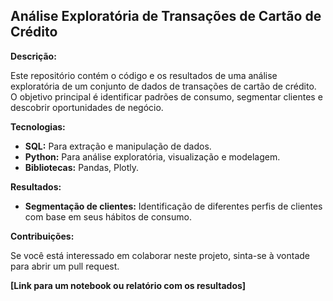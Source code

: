 ## Análise Exploratória de Transações de Cartão de Crédito

**Descrição:**

Este repositório contém o código e os resultados de uma análise exploratória de um conjunto de dados de transações de cartão de crédito. O objetivo principal é identificar padrões de consumo, segmentar clientes e descobrir oportunidades de negócio.

**Tecnologias:**

* **SQL:** Para extração e manipulação de dados.
* **Python:** Para análise exploratória, visualização e modelagem.
* **Bibliotecas:** Pandas, Plotly.

**Resultados:**

* **Segmentação de clientes:** Identificação de diferentes perfis de clientes com base em seus hábitos de consumo.

**Contribuições:**

Se você está interessado em colaborar neste projeto, sinta-se à vontade para abrir um pull request. 

**[Link para um notebook ou relatório com os resultados]**
